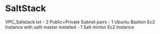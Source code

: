 # SaltStack
VPC_Saltstack.txt
    - 2 Public+Private Subnet pairs
    - 1 Ubuntu Bastion Ec2 Instance with sallt master installed
    - 1 Salt minion Ec2 Instance

